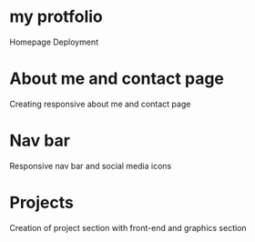 # my protfolio

Homepage Deployment

# About me and contact page

Creating responsive about me and contact page

# Nav bar

Responsive nav bar and social media icons

# Projects

Creation of project section with front-end and graphics section
